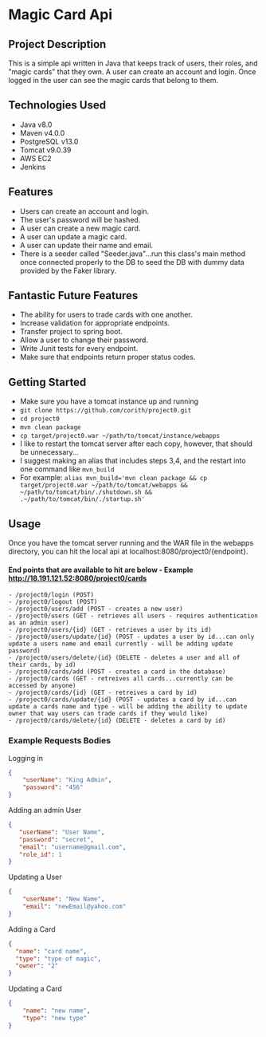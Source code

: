 # Magic Card Api

## Project Description
This is a simple api written in Java that keeps track of users, their roles, and "magic cards" that they own. A user can create an account and login. Once logged in the user can see the magic cards that belong to them.
 
## Technologies Used
- Java v8.0
- Maven v4.0.0
- PostgreSQL v13.0
- Tomcat v9.0.39
- AWS EC2
- Jenkins

## Features
- Users can create an account and login.
- The user's password will be hashed.
- A user can create a new magic card.
- A user can update a magic card.
- A user can update their name and email.
- There is a seeder called "Seeder.java"...run this class's main method once connected properly to the DB to seed the DB with dummy data provided by the Faker library.

## Fantastic Future Features
- The ability for users to trade cards with one another.
- Increase validation for appropriate endpoints.
- Transfer project to spring boot.
- Allow a user to change their password.
- Write Junit tests for every endpoint.
- Make sure that endpoints return proper status codes.

## Getting Started
- Make sure you have a tomcat instance up and running
- ```git clone https://github.com/corith/project0.git```
- ```cd project0```
- ```mvn clean package```
- ```cp target/project0.war ~/path/to/tomcat/instance/webapps```
- I like to restart the tomcat server after each copy, however, that should be unnecessary...
- I suggest making an alias that includes steps 3,4, and the restart into one command like ```mvn_build```
- For example: ```alias mvn_build='mvn clean package && cp target/project0.war ~/path/to/tomcat/webapps && ~/path/to/tomcat/bin/./shutdown.sh && .~/path/to/tomcat/bin/./startup.sh'```
## Usage
Once you have the tomcat server running and the WAR file in the webapps directory, you can hit the local api at localhost:8080/project0/{endpoint}.

#### End points that are available to hit are below - Example http://18.191.121.52:8080/project0/cards
    - /project0/login (POST)
    - /project0/logout (POST)
    - /project0/users/add (POST - creates a new user)
    - /project0/users (GET - retrieves all users - requires authentication as an admin user)
    - /project0/users/{id} (GET - retrieves a user by its id)
    - /project0/users/update/{id} (POST - updates a user by id...can only update a users name and email currently - will be adding update password)
    - /project0/users/delete/{id} (DELETE - deletes a user and all of their cards, by id)
    - /project0/cards/add (POST - creates a card in the database)
    - /project0/cards (GET - retreives all cards...currently can be accessed by anyone)
    - /project0/cards/{id} (GET - retreives a card by id)
    - /project0/cards/update/{id} (POST - updates a card by id...can update a cards name and type - will be adding the ability to update owner that way users can trade cards if they would like)
    - /project0/cards/delete/{id} (DELETE - deletes a card by id)
    
### Example Requests Bodies
Logging in
```json
{
    "userName": "King Admin",
    "password": "456"
}
```

Adding an admin User
```json
{
   "userName": "User Name",
   "password": "secret",
   "email": "username@gmail.com",
   "role_id": 1
}
```
Updating a User
```json
{
    "userName": "New Name",
    "email": "newEmail@yahoo.com"
}
```

Adding a Card
```json
{
  "name": "card name",
  "type": "type of magic",
  "owner": "2"
}
````
Updating a Card
```json
{
    "name": "new name",
    "type": "new type"
}
```